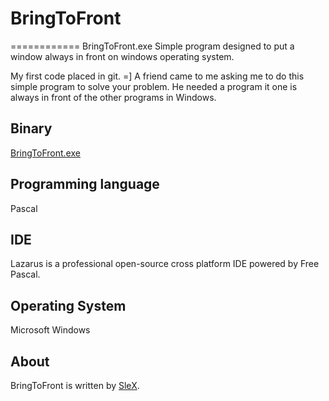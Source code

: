 # BringToFront
============
BringToFront.exe
Simple program designed to put a window always in front on windows operating system.

My first code placed in git. =]
A friend came to me asking me to do this simple program to solve your problem. He needed a program it one is always in front of the other programs in Windows.

## Binary
[BringToFront.exe](https://github.com/sxslex/BringToFront/blob/master/trunk/BringToFront.exe?raw=true)

## Programming language
Pascal

## IDE
Lazarus is a professional open-source cross platform IDE powered by Free Pascal.

## Operating System
Microsoft Windows

## About
BringToFront is written by [SleX](https://github.com/sxslex).

